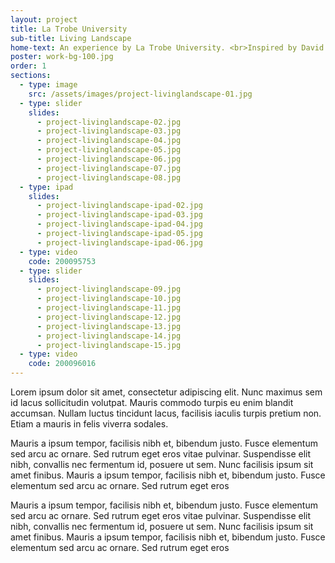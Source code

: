 ```yaml
---
layout: project
title: La Trobe University
sub-title: Living Landscape
home-text: An experience by La Trobe University. <br>Inspired by David Hockney.
poster: work-bg-100.jpg
order: 1
sections:
  - type: image
    src: /assets/images/project-livinglandscape-01.jpg
  - type: slider
    slides:
      - project-livinglandscape-02.jpg
      - project-livinglandscape-03.jpg
      - project-livinglandscape-04.jpg
      - project-livinglandscape-05.jpg
      - project-livinglandscape-06.jpg
      - project-livinglandscape-07.jpg
      - project-livinglandscape-08.jpg
  - type: ipad
    slides:
      - project-livinglandscape-ipad-02.jpg
      - project-livinglandscape-ipad-03.jpg
      - project-livinglandscape-ipad-04.jpg
      - project-livinglandscape-ipad-05.jpg
      - project-livinglandscape-ipad-06.jpg
  - type: video
    code: 200095753
  - type: slider
    slides:
      - project-livinglandscape-09.jpg
      - project-livinglandscape-10.jpg
      - project-livinglandscape-11.jpg
      - project-livinglandscape-12.jpg
      - project-livinglandscape-13.jpg
      - project-livinglandscape-14.jpg
      - project-livinglandscape-15.jpg
  - type: video
    code: 200096016
---
```



Lorem ipsum dolor sit amet, consectetur adipiscing elit. Nunc maximus sem id lacus sollicitudin volutpat. Mauris commodo turpis eu enim blandit accumsan. Nullam luctus tincidunt lacus, facilisis iaculis turpis pretium non.  Etiam a mauris in felis viverra sodales.

Mauris a ipsum tempor, facilisis nibh et, bibendum justo. Fusce elementum sed arcu ac ornare. Sed rutrum eget eros vitae pulvinar. Suspendisse elit nibh, convallis nec fermentum id, posuere ut sem. Nunc facilisis ipsum sit amet finibus. Mauris a ipsum tempor, facilisis nibh et, bibendum justo. Fusce elementum sed arcu ac ornare. Sed rutrum eget eros

Mauris a ipsum tempor, facilisis nibh et, bibendum justo. Fusce elementum sed arcu ac ornare. Sed rutrum eget eros vitae pulvinar. Suspendisse elit nibh, convallis nec fermentum id, posuere ut sem. Nunc facilisis ipsum sit amet finibus. Mauris a ipsum tempor, facilisis nibh et, bibendum justo. Fusce elementum sed arcu ac ornare. Sed rutrum eget eros
